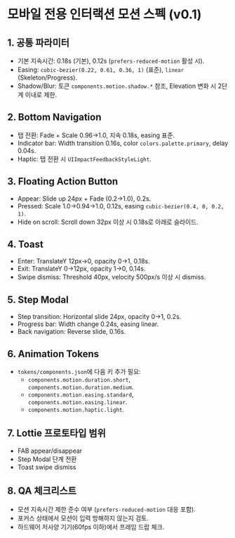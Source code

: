 # 모바일 전용 인터랙션 모션 스펙 (v0.1)

## 1. 공통 파라미터
- 기본 지속시간: 0.18s (기본), 0.12s (`prefers-reduced-motion` 활성 시).
- Easing: `cubic-bezier(0.22, 0.61, 0.36, 1)` (표준), `linear` (Skeleton/Progress).
- Shadow/Blur: 토큰 `components.motion.shadow.*` 참조, Elevation 변화 시 2단계 이내로 제한.

## 2. Bottom Navigation
- 탭 전환: Fade + Scale 0.96→1.0, 지속 0.18s, easing 표준.
- Indicator bar: Width transition 0.16s, color `colors.palette.primary`, delay 0.04s.
- Haptic: 탭 전환 시 `UIImpactFeedbackStyleLight`.

## 3. Floating Action Button
- Appear: Slide up 24px + Fade (0.2→1.0), 0.2s.
- Pressed: Scale 1.0→0.94→1.0, 0.12s, easing `cubic-bezier(0.4, 0, 0.2, 1)`.
- Hide on scroll: Scroll down 32px 이상 시 0.18s로 아래로 슬라이드.

## 4. Toast
- Enter: TranslateY 12px→0, opacity 0→1, 0.18s.
- Exit: TranslateY 0→12px, opacity 1→0, 0.14s.
- Swipe dismiss: Threshold 40px, velocity 500px/s 이상 시 dismiss.

## 5. Step Modal
- Step transition: Horizontal slide 24px, opacity 0→1, 0.2s.
- Progress bar: Width change 0.24s, easing linear.
- Back navigation: Reverse slide, 0.16s.

## 6. Animation Tokens
- `tokens/components.json`에 다음 키 추가 필요:
  - `components.motion.duration.short`, `components.motion.duration.medium`.
  - `components.motion.easing.standard`, `components.motion.easing.linear`.
  - `components.motion.haptic.light`.

## 7. Lottie 프로토타입 범위
- FAB appear/disappear
- Step Modal 단계 전환
- Toast swipe dismiss

## 8. QA 체크리스트
- 모션 지속시간 제한 준수 여부 (`prefers-reduced-motion` 대응 포함).
- 포커스 상태에서 모션이 입력 방해하지 않는지 검토.
- 하드웨어 저사양 기기(60fps 이하)에서 프레임 드랍 체크.
